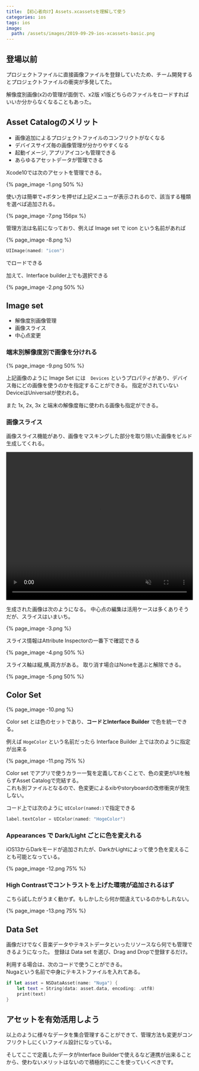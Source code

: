 ```yaml
---
title: 【初心者向け】Assets.xcassetsを理解して使う
categories: ios
tags: ios
image:
  path: /assets/images/2019-09-29-ios-xcassets-basic.png
---
```


## 登場以前
プロジェクトファイルに直接画像ファイルを登録していたため、チーム開発するとプロジェクトファイルの衝突が多発してた。

解像度別画像(x2)の管理が面倒で、x2版 x1版どちらのファイルをロードすればいいか分からなくなることもあった。

## Asset Catalogのメリット
- 画像追加によるプロジェクトファイルのコンフリクトがなくなる
- デバイスサイズ毎の画像管理が分かりやすくなる
- 起動イメージ, アプリアイコンも管理できる
- あらゆるアセットデータが管理できる

Xcode10では次のアセットを管理できる。

{% page_image -1.png 50% %}

使い方は簡単で+ボタンを押せば上記メニューが表示されるので、該当する種類を選べば追加される。

{% page_image -7.png 156px %}


管理方法は名前になっており、例えば Image set で icon という名前があれば

{% page_image -8.png %}

```swift
UIImage(named: "icon")
```
でロードできる

加えて、Interface builder上でも選択できる

{% page_image -2.png 50% %}

## Image set
- 解像度別画像管理
- 画像スライス
- 中心点変更

### 端末別解像度別で画像を分けれる

{% page_image -9.png 50% %}

上記画像のように Image Set には　`Devices` というプロパティがあり、デバイス毎にどの画像を使うのかを指定することができる。
指定がされていないDeviceはUniversalが使われる。

また 1x, 2x, 3x と端末の解像度毎に使われる画像も指定ができる。

### 画像スライス

画像スライス機能があり、画像をマスキングした部分を取り除いた画像をビルド生成してくれる。

<video autoplay loop muted playsinline src="/assets/videos/2019-09-29-ios-xcassets-basic-1.mp4" width="100%" height="400px"></video>

生成された画像は次のようになる。 中心点の編集は活用ケースは多くありそうだが、スライスはいまいち。

{% page_image -3.png %}

スライス情報はAttribute Inspectorの一番下で確認できる

{% page_image -4.png 50% %}

スライス軸は縦,横,両方がある。
取り消す場合はNoneを選ぶと解除できる。

{% page_image -5.png 50% %}

## Color Set

{% page_image -10.png %}

Color set とは色のセットであり、**コードとInterface Builder** で色を統一できる。  

例えば `HogeColor` という名前だったら Interface Builder 上では次のように指定が出来る

{% page_image -11.png 75% %}

Color set でアプリで使うカラー一覧を定義しておくことで、色の変更がUIを触らずAsset Catalogで完結する。  
これも別ファイルとなるので、色変更によるxibやstoryboardの改修衝突が発生しない。

コード上では次のように `UIColor(named:)`で指定できる
```swift
label.textColor = UIColor(named: "HogeColor")
```

### Appearances で Dark/Light ごとに色を変えれる

iOS13からDarkモードが追加されたが、DarkかLightによって使う色を変えることも可能となっている。


{% page_image -12.png 75% %}


### High Contrastでコントラストを上げた環境が追加されるはず

こちら試したがうまく動かず。もしかしたら何か間違えているのかもしれない。

{% page_image -13.png 75% %}

## Data Set

画像だけでなく音楽データやテキストデータといったリソースなら何でも管理できるようになった。
登録は Data set を選び、Drag and Dropで登録するだけ。

利用する場合は、次のコードで使うことができる。  
Nugaという名前で中身にテキストファイルを入れてある。
```swift
if let asset = NSDataAsset(name: "Nuga") {
    let text = String(data: asset.data, encoding: .utf8)
    print(text)
}
```


## アセットを有効活用しよう

以上のように様々なデータを集合管理することができて、管理方法も変更がコンフリクトしにくいファイル設計になっている。

そしてここで定義したデータがInterface Builderで使えるなど連携が出来ることから、使わないメリットはないので積極的にここを使っていくべきです。
